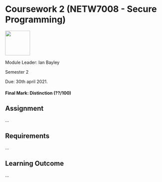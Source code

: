 # Coursework 2 (NETW7008 - Secure Programming)

<img src="https://external-content.duckduckgo.com/iu/?u=http%3A%2F%2Fstatic.brookes.ac.uk%2Fabout%2Fidentity%2Flogos%2Fbrookes_logo_charcoal_cmyk.jpg&f=1&nofb=1" height=80>


Module Leader: Ian Bayley

Semester 2 

Due: 30th april 2021.

#### Final Mark: Distinction (??/100)

## Assignment
...

## Requirements
...

## Learning Outcome
...
